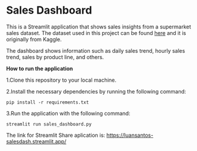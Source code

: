 # Sales Dashboard

This is a Streamlit application that shows sales insights from a supermarket sales dataset. The dataset used in this project can be found [here](https://github.com/LuannSantoss/Sales-Dashboard/blob/main/supermarkt_sales.xlsx) and it is originally from Kaggle.

The dashboard shows information such as daily sales trend, hourly sales trend, sales by product line, and others.<p/>

**How to run the application**<p/>
1.Clone this repository to your local machine.<p/>
2.Install the necessary dependencies by running the following command:

`pip install -r requirements.txt`

3.Run the application with the following command:


`streamlit run sales_dashboard.py`

The link for Streamlit Share aplication is: https://luansantos-salesdash.streamlit.app/
